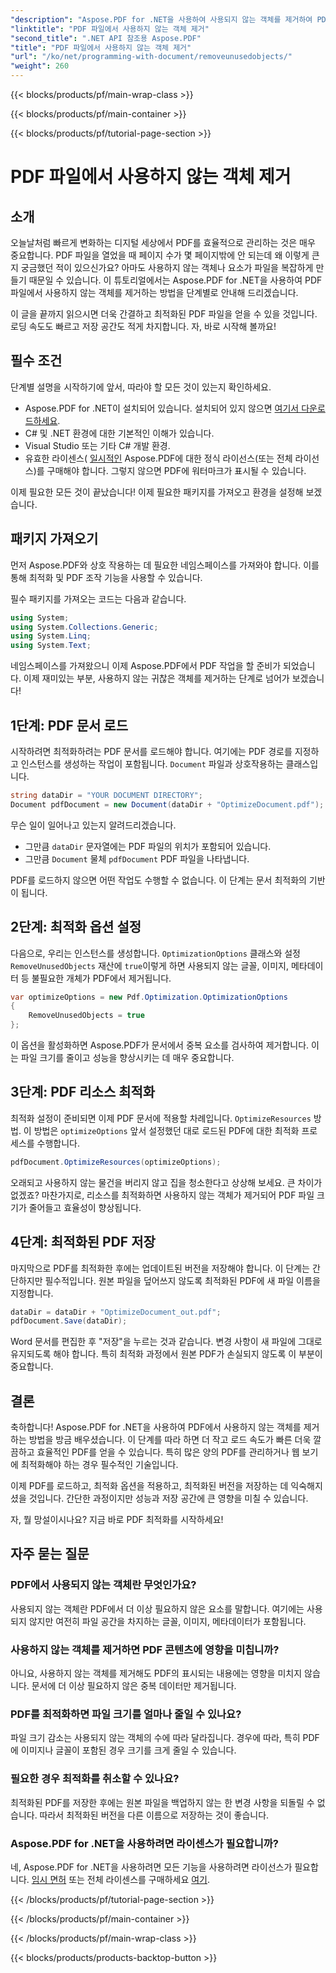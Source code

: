 ```yaml
---
"description": "Aspose.PDF for .NET을 사용하여 사용되지 않는 객체를 제거하여 PDF 파일을 최적화하는 방법을 알아보세요. 파일 크기를 줄이고 성능을 개선하는 단계별 가이드입니다."
"linktitle": "PDF 파일에서 사용하지 않는 객체 제거"
"second_title": ".NET API 참조용 Aspose.PDF"
"title": "PDF 파일에서 사용하지 않는 객체 제거"
"url": "/ko/net/programming-with-document/removeunusedobjects/"
"weight": 260
---
```


{{< blocks/products/pf/main-wrap-class >}}

{{< blocks/products/pf/main-container >}}

{{< blocks/products/pf/tutorial-page-section >}}

# PDF 파일에서 사용하지 않는 객체 제거

## 소개

오늘날처럼 빠르게 변화하는 디지털 세상에서 PDF를 효율적으로 관리하는 것은 매우 중요합니다. PDF 파일을 열었을 때 페이지 수가 몇 페이지밖에 안 되는데 왜 이렇게 큰지 궁금했던 적이 있으신가요? 아마도 사용하지 않는 객체나 요소가 파일을 복잡하게 만들기 때문일 수 있습니다. 이 튜토리얼에서는 Aspose.PDF for .NET을 사용하여 PDF 파일에서 사용하지 않는 객체를 제거하는 방법을 단계별로 안내해 드리겠습니다. 

이 글을 끝까지 읽으시면 더욱 간결하고 최적화된 PDF 파일을 얻을 수 있을 것입니다. 로딩 속도도 빠르고 저장 공간도 적게 차지합니다. 자, 바로 시작해 볼까요!

## 필수 조건

단계별 설명을 시작하기에 앞서, 따라야 할 모든 것이 있는지 확인하세요.

- Aspose.PDF for .NET이 설치되어 있습니다. 설치되어 있지 않으면 [여기서 다운로드하세요](https://releases.aspose.com/pdf/net/).
- C# 및 .NET 환경에 대한 기본적인 이해가 있습니다.
- Visual Studio 또는 기타 C# 개발 환경.
- 유효한 라이센스( [일시적인](https://purchase.aspose.com/temporary-license/) Aspose.PDF에 대한 정식 라이선스(또는 전체 라이선스)를 구매해야 합니다. 그렇지 않으면 PDF에 워터마크가 표시될 수 있습니다.
  
이제 필요한 모든 것이 끝났습니다! 이제 필요한 패키지를 가져오고 환경을 설정해 보겠습니다.

## 패키지 가져오기

먼저 Aspose.PDF와 상호 작용하는 데 필요한 네임스페이스를 가져와야 합니다. 이를 통해 최적화 및 PDF 조작 기능을 사용할 수 있습니다.

필수 패키지를 가져오는 코드는 다음과 같습니다.

```csharp
using System;
using System.Collections.Generic;
using System.Linq;
using System.Text;
```

네임스페이스를 가져왔으니 이제 Aspose.PDF에서 PDF 작업을 할 준비가 되었습니다. 이제 재미있는 부분, 사용하지 않는 귀찮은 객체를 제거하는 단계로 넘어가 보겠습니다!

## 1단계: PDF 문서 로드

시작하려면 최적화하려는 PDF 문서를 로드해야 합니다. 여기에는 PDF 경로를 지정하고 인스턴스를 생성하는 작업이 포함됩니다. `Document` 파일과 상호작용하는 클래스입니다.

```csharp
string dataDir = "YOUR DOCUMENT DIRECTORY";
Document pdfDocument = new Document(dataDir + "OptimizeDocument.pdf");
```

무슨 일이 일어나고 있는지 알려드리겠습니다.
- 그만큼 `dataDir` 문자열에는 PDF 파일의 위치가 포함되어 있습니다.
- 그만큼 `Document` 물체 `pdfDocument` PDF 파일을 나타냅니다.

PDF를 로드하지 않으면 어떤 작업도 수행할 수 없습니다. 이 단계는 문서 최적화의 기반이 됩니다.

## 2단계: 최적화 옵션 설정

다음으로, 우리는 인스턴스를 생성합니다. `OptimizationOptions` 클래스와 설정 `RemoveUnusedObjects` 재산에 `true`이렇게 하면 사용되지 않는 글꼴, 이미지, 메타데이터 등 불필요한 개체가 PDF에서 제거됩니다.

```csharp
var optimizeOptions = new Pdf.Optimization.OptimizationOptions
{
    RemoveUnusedObjects = true
};
```

이 옵션을 활성화하면 Aspose.PDF가 문서에서 중복 요소를 검사하여 제거합니다. 이는 파일 크기를 줄이고 성능을 향상시키는 데 매우 중요합니다.

## 3단계: PDF 리소스 최적화

최적화 설정이 준비되면 이제 PDF 문서에 적용할 차례입니다. `OptimizeResources` 방법. 이 방법은 `optimizeOptions` 앞서 설정했던 대로 로드된 PDF에 대한 최적화 프로세스를 수행합니다.

```csharp
pdfDocument.OptimizeResources(optimizeOptions);
```

오래되고 사용하지 않는 물건을 버리지 않고 집을 청소한다고 상상해 보세요. 큰 차이가 없겠죠? 마찬가지로, 리소스를 최적화하면 사용하지 않는 객체가 제거되어 PDF 파일 크기가 줄어들고 효율성이 향상됩니다.

## 4단계: 최적화된 PDF 저장

마지막으로 PDF를 최적화한 후에는 업데이트된 버전을 저장해야 합니다. 이 단계는 간단하지만 필수적입니다. 원본 파일을 덮어쓰지 않도록 최적화된 PDF에 새 파일 이름을 지정합니다.

```csharp
dataDir = dataDir + "OptimizeDocument_out.pdf";
pdfDocument.Save(dataDir);
```

Word 문서를 편집한 후 "저장"을 누르는 것과 같습니다. 변경 사항이 새 파일에 그대로 유지되도록 해야 합니다. 특히 최적화 과정에서 원본 PDF가 손실되지 않도록 이 부분이 중요합니다.

## 결론

축하합니다! Aspose.PDF for .NET을 사용하여 PDF에서 사용하지 않는 객체를 제거하는 방법을 방금 배우셨습니다. 이 단계를 따라 하면 더 작고 로드 속도가 빠른 더욱 깔끔하고 효율적인 PDF를 얻을 수 있습니다. 특히 많은 양의 PDF를 관리하거나 웹 보기에 최적화해야 하는 경우 필수적인 기술입니다.

이제 PDF를 로드하고, 최적화 옵션을 적용하고, 최적화된 버전을 저장하는 데 익숙해지셨을 것입니다. 간단한 과정이지만 성능과 저장 공간에 큰 영향을 미칠 수 있습니다.

자, 뭘 망설이시나요? 지금 바로 PDF 최적화를 시작하세요!

## 자주 묻는 질문

### PDF에서 사용되지 않는 객체란 무엇인가요?
사용되지 않는 객체란 PDF에서 더 이상 필요하지 않은 요소를 말합니다. 여기에는 사용되지 않지만 여전히 파일 공간을 차지하는 글꼴, 이미지, 메타데이터가 포함됩니다.

### 사용하지 않는 객체를 제거하면 PDF 콘텐츠에 영향을 미칩니까?
아니요, 사용하지 않는 객체를 제거해도 PDF의 표시되는 내용에는 영향을 미치지 않습니다. 문서에 더 이상 필요하지 않은 중복 데이터만 제거됩니다.

### PDF를 최적화하면 파일 크기를 얼마나 줄일 수 있나요?
파일 크기 감소는 사용되지 않는 객체의 수에 따라 달라집니다. 경우에 따라, 특히 PDF에 이미지나 글꼴이 포함된 경우 크기를 크게 줄일 수 있습니다.

### 필요한 경우 최적화를 취소할 수 있나요?
최적화된 PDF를 저장한 후에는 원본 파일을 백업하지 않는 한 변경 사항을 되돌릴 수 없습니다. 따라서 최적화된 버전을 다른 이름으로 저장하는 것이 좋습니다.

### Aspose.PDF for .NET을 사용하려면 라이센스가 필요합니까?
네, Aspose.PDF for .NET을 사용하려면 모든 기능을 사용하려면 라이선스가 필요합니다. [임시 면허](https://purchase.aspose.com/temporary-license/) 또는 전체 라이센스를 구매하세요 [여기](https://purchase.aspose.com/buy).

{{< /blocks/products/pf/tutorial-page-section >}}

{{< /blocks/products/pf/main-container >}}

{{< /blocks/products/pf/main-wrap-class >}}

{{< blocks/products/products-backtop-button >}}